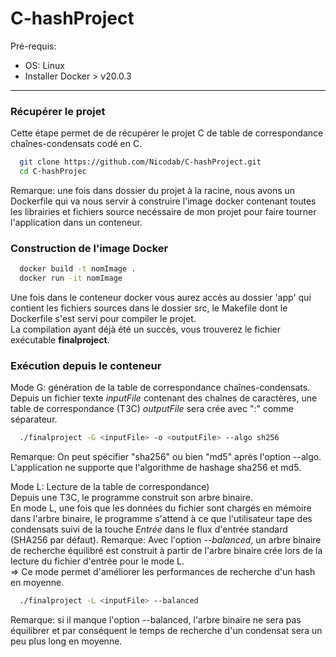# C-hashProject

Pré-requis:
- OS: Linux
- Installer Docker > v20.0.3

------
### Récupérer le projet
Cette étape permet de de récupérer le projet C de table de correspondance chaînes-condensats codé en C.
```bash
  git clone https://github.com/Nicodab/C-hashProject.git
  cd C-hashProjec
```
Remarque: une fois dans dossier du projet à la racine, nous avons un Dockerfile qui va nous servir à construire l'image docker contenant toutes les librairies et fichiers source necéssaire de mon projet pour faire tourner l'application dans un conteneur.
### Construction de l'image Docker
```bash
  docker build -t nomImage .
  docker run -it nomImage
```

Une fois dans le conteneur docker vous aurez accès au dossier 'app' qui contient les fichiers sources dans le dossier src, le Makefile dont le Dockerfile s'est servi pour compiler le projet.  
La compilation ayant déjà été un succès, vous trouverez le fichier exécutable **finalproject**.

### Exécution depuis le conteneur
Mode G: génération de la table de correspondance chaînes-condensats.  
Depuis un fichier texte *inputFile* contenant des chaînes de caractères, une table de correspondance (T3C) *outputFile* sera crée avec ":" comme séparateur.
```bash
  ./finalproject -G <inputFile> -o <outputFile> --algo sh256
```
Remarque: On peut spécifier "sha256" ou bien "md5" après l'option --algo. L'application ne supporte que l'algorithme de hashage sha256 et md5. 

Mode L: Lecture de la table de correspondance)  
Depuis une T3C, le programme construit son arbre binaire.  
En mode L, une fois que les données du fichier sont chargés en mémoire dans l'arbre binaire, le programme s'attend à ce que l'utilisateur tape des condensats suivi de la touche *Entrée* dans le flux d'entrée standard (SHA256 par défaut). 
Remarque: Avec l'option *--balanced*, un arbre binaire de recherche équilibré est construit à partir de l'arbre binaire crée lors de la lecture du fichier d'entrée pour le mode L.  
=> Ce mode permet d'améliorer les performances de recherche d'un hash en moyenne.
```bash
  ./finalproject -L <inputFile> --balanced
```
Remarque: si il manque l'option --balanced, l'arbre binaire ne sera pas équilibrer et par conséquent le temps de recherche d'un condensat sera un peu plus long en moyenne. 

